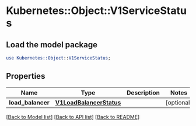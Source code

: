 # Kubernetes::Object::V1ServiceStatus

## Load the model package
```perl
use Kubernetes::Object::V1ServiceStatus;
```

## Properties
Name | Type | Description | Notes
------------ | ------------- | ------------- | -------------
**load_balancer** | [**V1LoadBalancerStatus**](V1LoadBalancerStatus.md) |  | [optional] 

[[Back to Model list]](../README.md#documentation-for-models) [[Back to API list]](../README.md#documentation-for-api-endpoints) [[Back to README]](../README.md)


